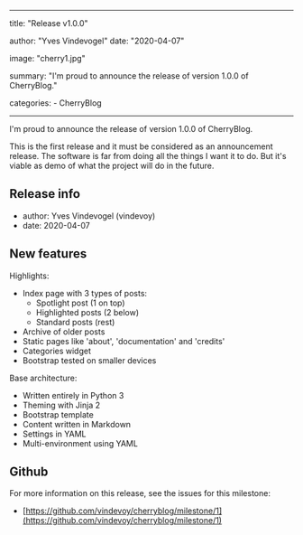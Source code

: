 ---

title: "Release v1.0.0"

author: "Yves Vindevogel"
date: "2020-04-07"

image: "cherry1.jpg"

summary: "I'm proud to announce the release of version 1.0.0 of CherryBlog."

categories:
    - CherryBlog
    
----------

I'm proud to announce the release of version 1.0.0 of CherryBlog.

This is the first release and it must be considered as an announcement release.  The software is far from doing all the things I want it to do.  But it's viable as demo of what the project will do in the future.

## Release info

- author: Yves Vindevogel (vindevoy)
- date: 2020-04-07

## New features

Highlights:

- Index page with 3 types of posts: 
    - Spotlight post (1 on top)
    - Highlighted posts (2 below)
    - Standard posts (rest)
- Archive of older posts
- Static pages like 'about', 'documentation' and 'credits'
- Categories widget
- Bootstrap tested on smaller devices
    
Base architecture:

- Written entirely in Python 3
- Theming with Jinja 2 
- Bootstrap template 
- Content written in Markdown
- Settings in YAML
- Multi-environment using YAML

## Github 

For more information on this release, see the issues for this milestone:

- [https://github.com/vindevoy/cherryblog/milestone/1](https://github.com/vindevoy/cherryblog/milestone/1)